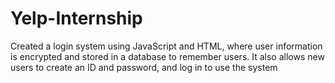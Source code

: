 # Yelp-Internship
Created a login system using JavaScript and HTML, where user information is encrypted and stored in a database to remember users. It also allows new users to create an ID and password, and log in to use the system
